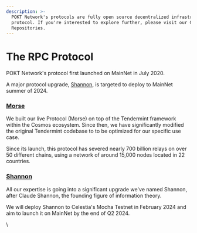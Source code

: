 ```yaml
---
description: >-
  POKT Network's protocols are fully open source decentralized infrastructure
  protocol. If you're interested to explore further, please visit our Github
  Repositories.
---
```


# The RPC Protocol

POKT Network's protocol first launched on MainNet in July 2020.

A major protocol upgrade, [Shannon](shannon.md), is targeted to deploy to MainNet summer of 2024.

### [Morse](morse.md)

We built our live Protocol (Morse) on top of the Tendermint framework within the Cosmos ecosystem. Since then, we have significantly modified  the original Tendermint codebase to to be optimized for our specific use case.

Since its launch, this protocol has severed nearly 700 billion relays on over 50 different chains, using a network of around 15,000 nodes located in 22 countries.

### [Shannon](shannon.md)

All our expertise is going into a significant upgrade we've named Shannon, after Claude Shannon, the founding figure of information theory.

We will deploy Shannon to Celestia's Mocha Testnet in February 2024 and aim to launch it on MainNet by the end of Q2 2024.

\
